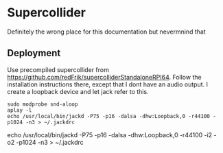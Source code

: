 # Supercollider
Definitely the wrong place for this documentation but nevermnind that

## Deployment
Use precompiled supercollider from https://github.com/redFrik/supercolliderStandaloneRPI64. Follow the installation instructions there, except that I dont have an audio output. I create a loopback device and let jack refer to this.
```
sudo modprobe snd-aloop
aplay -l
echo /usr/local/bin/jackd -P75 -p16 -dalsa -dhw:Loopback,0 -r44100 -p1024 -n3 > ~/.jackdrc
```

echo /usr/local/bin/jackd -P75 -p16 -dalsa -dhw:Loopback,0 -r44100 -i2 -o2 -p1024 -n3 > ~/.jackdrc
